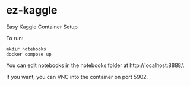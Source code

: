 # ez-kaggle
Easy Kaggle Container Setup

To run:

    mkdir notebooks
    docker compose up

You can edit notebooks in the notebooks folder at http://localhost:8888/.

If you want, you can VNC into the container on port 5902.
